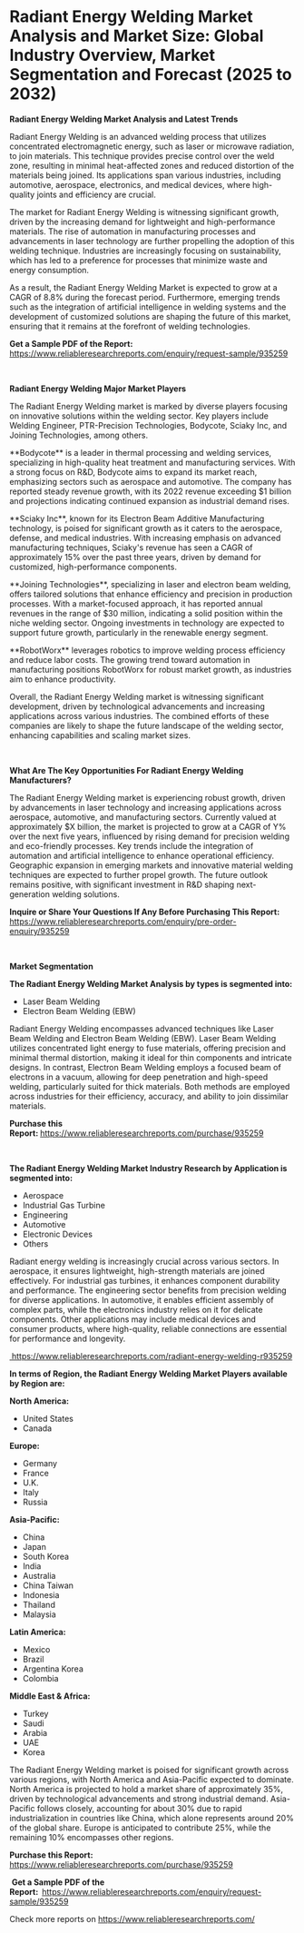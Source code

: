 <p><h1>Radiant Energy Welding Market Analysis and Market Size: Global Industry Overview, Market Segmentation and Forecast (2025 to 2032)</h1></p><p><strong>Radiant Energy Welding Market Analysis and Latest Trends</strong></p>
<p><p>Radiant Energy Welding is an advanced welding process that utilizes concentrated electromagnetic energy, such as laser or microwave radiation, to join materials. This technique provides precise control over the weld zone, resulting in minimal heat-affected zones and reduced distortion of the materials being joined. Its applications span various industries, including automotive, aerospace, electronics, and medical devices, where high-quality joints and efficiency are crucial.</p><p>The market for Radiant Energy Welding is witnessing significant growth, driven by the increasing demand for lightweight and high-performance materials. The rise of automation in manufacturing processes and advancements in laser technology are further propelling the adoption of this welding technique. Industries are increasingly focusing on sustainability, which has led to a preference for processes that minimize waste and energy consumption.</p><p>As a result, the Radiant Energy Welding Market is expected to grow at a CAGR of 8.8% during the forecast period. Furthermore, emerging trends such as the integration of artificial intelligence in welding systems and the development of customized solutions are shaping the future of this market, ensuring that it remains at the forefront of welding technologies.</p></p>
<p><strong>Get a Sample PDF of the Report:&nbsp;</strong> <a href="https://www.reliableresearchreports.com/enquiry/request-sample/935259?utm_campaign=2216&utm_medium=2&utm_source=Github&utm_content=ia&utm_term=07032025&utm_id=radiant-energy-welding">https://www.reliableresearchreports.com/enquiry/request-sample/935259</a></p>
<p>&nbsp;</p>
<p><strong>Radiant Energy Welding Major Market Players</strong></p>
<p><p>The Radiant Energy Welding market is marked by diverse players focusing on innovative solutions within the welding sector. Key players include Welding Engineer, PTR-Precision Technologies, Bodycote, Sciaky Inc, and Joining Technologies, among others.</p><p>**Bodycote** is a leader in thermal processing and welding services, specializing in high-quality heat treatment and manufacturing services. With a strong focus on R&D, Bodycote aims to expand its market reach, emphasizing sectors such as aerospace and automotive. The company has reported steady revenue growth, with its 2022 revenue exceeding $1 billion and projections indicating continued expansion as industrial demand rises.</p><p>**Sciaky Inc**, known for its Electron Beam Additive Manufacturing technology, is poised for significant growth as it caters to the aerospace, defense, and medical industries. With increasing emphasis on advanced manufacturing techniques, Sciaky's revenue has seen a CAGR of approximately 15% over the past three years, driven by demand for customized, high-performance components.</p><p>**Joining Technologies**, specializing in laser and electron beam welding, offers tailored solutions that enhance efficiency and precision in production processes. With a market-focused approach, it has reported annual revenues in the range of $30 million, indicating a solid position within the niche welding sector. Ongoing investments in technology are expected to support future growth, particularly in the renewable energy segment.</p><p>**RobotWorx** leverages robotics to improve welding process efficiency and reduce labor costs. The growing trend toward automation in manufacturing positions RobotWorx for robust market growth, as industries aim to enhance productivity.</p><p>Overall, the Radiant Energy Welding market is witnessing significant development, driven by technological advancements and increasing applications across various industries. The combined efforts of these companies are likely to shape the future landscape of the welding sector, enhancing capabilities and scaling market sizes.</p></p>
<p>&nbsp;</p>
<p><strong>What Are The Key Opportunities For Radiant Energy Welding Manufacturers?</strong></p>
<p><p>The Radiant Energy Welding market is experiencing robust growth, driven by advancements in laser technology and increasing applications across aerospace, automotive, and manufacturing sectors. Currently valued at approximately $X billion, the market is projected to grow at a CAGR of Y% over the next five years, influenced by rising demand for precision welding and eco-friendly processes. Key trends include the integration of automation and artificial intelligence to enhance operational efficiency. Geographic expansion in emerging markets and innovative material welding techniques are expected to further propel growth. The future outlook remains positive, with significant investment in R&D shaping next-generation welding solutions.</p></p>
<p><strong>Inquire or Share Your Questions If Any Before Purchasing This Report:</strong> <a href="https://www.reliableresearchreports.com/enquiry/pre-order-enquiry/935259?utm_campaign=2216&utm_medium=2&utm_source=Github&utm_content=ia&utm_term=07032025&utm_id=radiant-energy-welding">https://www.reliableresearchreports.com/enquiry/pre-order-enquiry/935259</a></p>
<p>&nbsp;</p>
<p><strong>Market Segmentation</strong></p>
<p><strong>The Radiant Energy Welding Market Analysis by types is segmented into:</strong></p>
<p><ul><li>Laser Beam Welding</li><li>Electron Beam Welding (EBW)</li></ul></p>
<p><p>Radiant Energy Welding encompasses advanced techniques like Laser Beam Welding and Electron Beam Welding (EBW). Laser Beam Welding utilizes concentrated light energy to fuse materials, offering precision and minimal thermal distortion, making it ideal for thin components and intricate designs. In contrast, Electron Beam Welding employs a focused beam of electrons in a vacuum, allowing for deep penetration and high-speed welding, particularly suited for thick materials. Both methods are employed across industries for their efficiency, accuracy, and ability to join dissimilar materials.</p></p>
<p><strong>Purchase this Report:&nbsp;</strong><a href="https://www.reliableresearchreports.com/purchase/935259?utm_campaign=2216&utm_medium=2&utm_source=Github&utm_content=ia&utm_term=07032025&utm_id=radiant-energy-welding">https://www.reliableresearchreports.com/purchase/935259</a></p>
<p>&nbsp;</p>
<p><strong>The Radiant Energy Welding Market Industry Research by Application is segmented into:</strong></p>
<p><ul><li>Aerospace</li><li>Industrial Gas Turbine</li><li>Engineering</li><li>Automotive</li><li>Electronic Devices</li><li>Others</li></ul></p>
<p><p>Radiant energy welding is increasingly crucial across various sectors. In aerospace, it ensures lightweight, high-strength materials are joined effectively. For industrial gas turbines, it enhances component durability and performance. The engineering sector benefits from precision welding for diverse applications. In automotive, it enables efficient assembly of complex parts, while the electronics industry relies on it for delicate components. Other applications may include medical devices and consumer products, where high-quality, reliable connections are essential for performance and longevity.</p></p>
<p><a href="https://www.reliableresearchreports.com/radiant-energy-welding-r935259?utm_campaign=2216&utm_medium=2&utm_source=Github&utm_content=ia&utm_term=07032025&utm_id=radiant-energy-welding">&nbsp;https://www.reliableresearchreports.com/radiant-energy-welding-r935259</a></p>
<p><strong>In terms of Region, the Radiant Energy Welding Market Players available by Region are:</strong></p>
<p>
    <p> <strong> North America: </strong>
        <ul>
            <li>United States</li>
            <li>Canada</li>
        </ul>
        </p> 
    <p> <strong> Europe: </strong>
        <ul>
            <li>Germany</li>
            <li>France</li>
            <li>U.K.</li>
            <li>Italy</li>
            <li>Russia</li>
        </ul>
        </p> 
    <p> <strong> Asia-Pacific: </strong>
        <ul>
            <li>China</li>
            <li>Japan</li>
            <li>South Korea</li>
            <li>India</li>
            <li>Australia</li>
            <li>China Taiwan</li>
            <li>Indonesia</li>
            <li>Thailand</li>
            <li>Malaysia</li>
        </ul>
        </p> 
    <p> <strong> Latin America: </strong>
        <ul>
            <li>Mexico</li>
            <li>Brazil</li>
            <li>Argentina Korea</li>
            <li>Colombia</li>
        </ul>
        </p> 
    <p> <strong> Middle East & Africa: </strong>
        <ul>
            <li>Turkey</li>
            <li>Saudi</li>
            <li>Arabia</li>
            <li>UAE</li>
            <li>Korea</li>
        </ul>
    </p>
    </p>
<p><p>The Radiant Energy Welding market is poised for significant growth across various regions, with North America and Asia-Pacific expected to dominate. North America is projected to hold a market share of approximately 35%, driven by technological advancements and strong industrial demand. Asia-Pacific follows closely, accounting for about 30% due to rapid industrialization in countries like China, which alone represents around 20% of the global share. Europe is anticipated to contribute 25%, while the remaining 10% encompasses other regions.</p></p>
<p><strong>Purchase this Report: </strong><a href="https://www.reliableresearchreports.com/purchase/935259?utm_campaign=2216&utm_medium=2&utm_source=Github&utm_content=ia&utm_term=07032025&utm_id=radiant-energy-welding">https://www.reliableresearchreports.com/purchase/935259</a></p>
<p>&nbsp;<strong>Get a Sample PDF of the Report:&nbsp;&nbsp;</strong><a href="https://www.reliableresearchreports.com/enquiry/request-sample/935259?utm_campaign=2216&utm_medium=2&utm_source=Github&utm_content=ia&utm_term=07032025&utm_id=radiant-energy-welding">https://www.reliableresearchreports.com/enquiry/request-sample/935259</a></p>
<p><strong></strong></p>
<p>Check more reports on <a href="https://www.reliableresearchreports.com/?utm_campaign=2216&utm_medium=2&utm_source=Github&utm_content=ia&utm_term=07032025&utm_id=radiant-energy-welding">https://www.reliableresearchreports.com/</a></p>